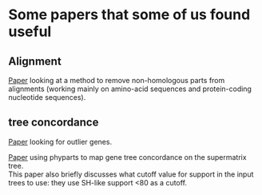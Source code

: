 # **Some papers that some of us found useful**

## **Alignment**

[Paper](https://academic.oup.com/bioinformatics/advance-article/doi/10.1093/bioinformatics/bty448/5026659) looking at a method to remove non-homologous parts from alignments (working mainly on amino-acid sequences and protein-coding nucleotide sequences).  

## **tree concordance**

[Paper](https://www.biorxiv.org/content/early/2017/08/22/115774) looking for outlier genes.  

[Paper](https://www.biorxiv.org/content/early/2017/08/22/115774) using phyparts to map gene tree concordance on the supermatrix tree.  
This paper also briefly discusses what cutoff value for support in the input trees to use: they use SH-like support <80 as a cutoff.
